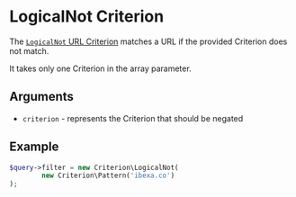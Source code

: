 # LogicalNot Criterion

The [`LogicalNot` URL Criterion](https://github.com/ibexa/core/blob/main/src/contracts/Repository/Values/URL/Query/Criterion/LogicalNot.php)
matches a URL if the provided Criterion does not match.

It takes only one Criterion in the array parameter.

## Arguments

- `criterion` - represents the Criterion that should be negated

## Example

``` php
$query->filter = new Criterion\LogicalNot(
        new Criterion\Pattern('ibexa.co')
);
```
